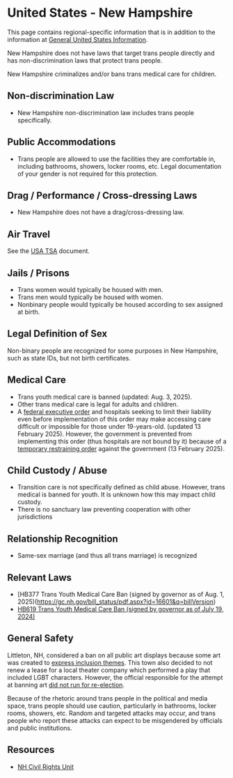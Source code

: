 # United States - New Hampshire

This page contains regional-specific information that is in addition to
the information at [General United States
Information](notes/usa-general.md).

New Hampshire does not have laws that target trans people directly and has
non-discrimination laws that protect trans people.

New Hampshire criminalizes and/or bans trans medical care for children.

## Non-discrimination Law

 * New Hampshire non-discrimination law includes trans people specifically.

## Public Accommodations

 * Trans people are allowed to use the facilities they are comfortable
   in, including bathrooms, showers, locker rooms, etc.  Legal
   documentation of your gender is not required for this protection.

## Drag / Performance / Cross-dressing Laws

 * New Hampshire does not have a drag/cross-dressing law.

## Air Travel

See the [USA TSA](notes/tsa.md) document.

## Jails / Prisons

 * Trans women would typically be housed with men.
 * Trans men would typically be housed with women.
 * Nonbinary people would typically be housed according to sex
   assigned at birth.

## Legal Definition of Sex

Non-binary people are recognized for some purposes in New Hampshire, such as
state IDs, but not birth certificates.

## Medical Care

 * Trans youth medical care is banned (updated: Aug. 3, 2025).
 * Other trans medical care is legal for adults and children.
 * A [federal executive
   order](https://www.whitehouse.gov/presidential-actions/2025/01/protecting-children-from-chemical-and-surgical-mutilation/)
   and hospitals seeking to limit their liability even before
   implementation of this order may make accessing care difficult or
   impossible for those under 19-years-old. (updated 13 February 2025).
   However, the government is prevented from implementing this order
   (thus hospitals are not bound by it) because of a [temporary
   restraining
   order](https://assets.aclu.org/live/uploads/2025/02/093114651219.pdf)
   against the government (13 February 2025).

## Child Custody / Abuse

 * Transition care is not specifically defined as child abuse.
   However, trans medical is banned for youth. It is unknown how this
   may impact child custody.
 * There is no sanctuary law preventing cooperation with other
   jurisdictions
 
## Relationship Recognition

 * Same-sex marriage (and thus all trans marriage) is recognized

## Relevant Laws

 * [HB377 Trans Youth Medical Care Ban (signed by governor as of Aug. 1,
   2025)(https://gc.nh.gov/bill_status/pdf.aspx?id=16601&q=billVersion)
 * [HB619 Trans Youth Medical Care Ban (signed by governor as of July 19, 2024)](https://gencourt.state.nh.us/bill_status/billinfo.aspx?id=71)

## General Safety

Littleton, NH, considered a ban on all public art displays because some art
was created to [express inclusion
themes](https://www.cbc.ca/news/world/new-hampshire-town-art-debate-1.7014430).
This town also decided to not renew a lease for a local theater company which
performed a play that included LGBT characters.  However, the official
responsible for the attempt at banning art [did not run for
re-election](https://www.gencourt.state.nh.us/bill_status/billinfo.aspx?id=630&inflect=2).

Because of the rhetoric around trans people in the political and media
space, trans people should use caution, particularly in bathrooms,
locker rooms, showers, etc.  Random and targeted attacks may occur, and
trans people who report these attacks can expect to be misgendered by
officials and public institutions.

## Resources

 * [NH Civil Rights Unit](https://www.doj.nh.gov/civil-rights/index.htm)
